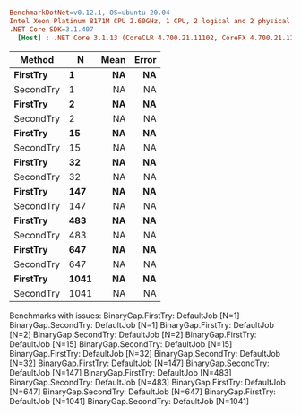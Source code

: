 ``` ini

BenchmarkDotNet=v0.12.1, OS=ubuntu 20.04
Intel Xeon Platinum 8171M CPU 2.60GHz, 1 CPU, 2 logical and 2 physical cores
.NET Core SDK=3.1.407
  [Host] : .NET Core 3.1.13 (CoreCLR 4.700.21.11102, CoreFX 4.700.21.11602), X64 RyuJIT


```
|    Method |    N | Mean | Error |
|---------- |----- |-----:|------:|
|  **FirstTry** |    **1** |   **NA** |    **NA** |
| SecondTry |    1 |   NA |    NA |
|  **FirstTry** |    **2** |   **NA** |    **NA** |
| SecondTry |    2 |   NA |    NA |
|  **FirstTry** |   **15** |   **NA** |    **NA** |
| SecondTry |   15 |   NA |    NA |
|  **FirstTry** |   **32** |   **NA** |    **NA** |
| SecondTry |   32 |   NA |    NA |
|  **FirstTry** |  **147** |   **NA** |    **NA** |
| SecondTry |  147 |   NA |    NA |
|  **FirstTry** |  **483** |   **NA** |    **NA** |
| SecondTry |  483 |   NA |    NA |
|  **FirstTry** |  **647** |   **NA** |    **NA** |
| SecondTry |  647 |   NA |    NA |
|  **FirstTry** | **1041** |   **NA** |    **NA** |
| SecondTry | 1041 |   NA |    NA |

Benchmarks with issues:
  BinaryGap.FirstTry: DefaultJob [N=1]
  BinaryGap.SecondTry: DefaultJob [N=1]
  BinaryGap.FirstTry: DefaultJob [N=2]
  BinaryGap.SecondTry: DefaultJob [N=2]
  BinaryGap.FirstTry: DefaultJob [N=15]
  BinaryGap.SecondTry: DefaultJob [N=15]
  BinaryGap.FirstTry: DefaultJob [N=32]
  BinaryGap.SecondTry: DefaultJob [N=32]
  BinaryGap.FirstTry: DefaultJob [N=147]
  BinaryGap.SecondTry: DefaultJob [N=147]
  BinaryGap.FirstTry: DefaultJob [N=483]
  BinaryGap.SecondTry: DefaultJob [N=483]
  BinaryGap.FirstTry: DefaultJob [N=647]
  BinaryGap.SecondTry: DefaultJob [N=647]
  BinaryGap.FirstTry: DefaultJob [N=1041]
  BinaryGap.SecondTry: DefaultJob [N=1041]
